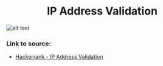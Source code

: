 <h1 align="center">IP Address Validation</h1>

![alt text](https://images2.imgbox.com/7f/24/4zixJRml_o.png?raw=true)

### Link to source: 
- <a href="https://www.hackerrank.com/challenges/ip-address-validation/problem">Hackerrank - IP Address Validation</a>

